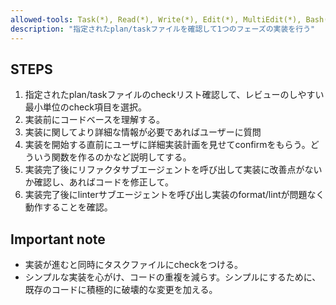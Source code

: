 ```yaml
---
allowed-tools: Task(*), Read(*), Write(*), Edit(*), MultiEdit(*), Bash(*), Grep(*), Glob(*), LS(*), TodoWrite(*), TodoRead(*)
description: "指定されたplan/taskファイルを確認して1つのフェーズの実装を行う"
---
```


## STEPS
1. 指定されたplan/taskファイルのcheckリスト確認して、レビューのしやすい最小単位のcheck項目を選択。
2. 実装前にコードベースを理解する。
3. 実装に関してより詳細な情報が必要であればユーザーに質問
4. 実装を開始する直前にユーザに詳細実装計画を見せてconfirmをもらう。どういう関数を作るのかなど説明してする。
5. 実装完了後にリファクタサブエージェントを呼び出して実装に改善点がないか確認し、あればコードを修正して。
6. 実装完了後にlinterサブエージェントを呼び出し実装のformat/lintが問題なく動作することを確認。

## Important note

- 実装が進むと同時にタスクファイルにcheckをつける。
- シンプルな実装を心がけ、コードの重複を減らす。シンプルにするために、既存のコードに積極的に破壊的な変更を加える。
